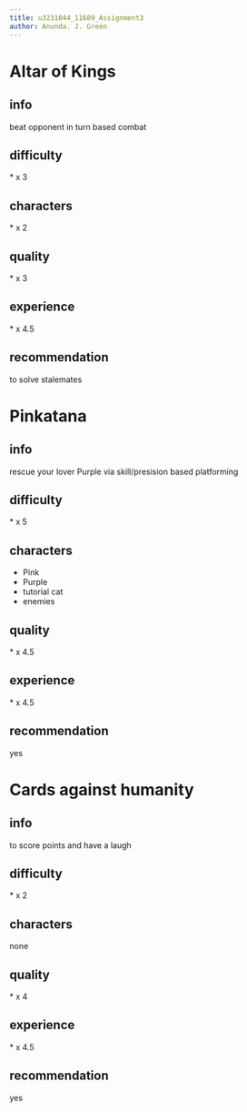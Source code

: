 ```yaml
---
title: u3231044_11689_Assignment3
author: Anunda. J. Green
---
```

<!---
300-400x3 words (900-1200)

write three short game analyses, identifying:
- games player experience goal,
- pro-social impact,
- target audience,
- most prominent formal or dramatic element.

The three analyses should include:
Your own game development
A paper-based game of your choosing
A digital game of your choosing

Submission Requirements:
journal named "u3231044_11689_Assignment2" with 3 posts containing rich media, such as images, gifs, and/or videos
u7198321_11689_Assignment1
--->
# Altar of Kings
## info
beat opponent in turn based combat

## difficulty
\* x 3

## characters
\* x 2

## quality
\* x 3

## experience
\* x 4.5

## recommendation
to solve stalemates

# Pinkatana
## info
rescue your lover Purple via skill/presision based platforming

## difficulty
\* x 5

## characters
- Pink
- Purple
- tutorial cat
- enemies

## quality
\* x 4.5

## experience
\* x 4.5

## recommendation
yes

# Cards against humanity
## info
to score points and have a laugh

## difficulty
\* x 2

## characters
none

## quality
\* x 4

## experience
\* x 4.5

## recommendation
yes
